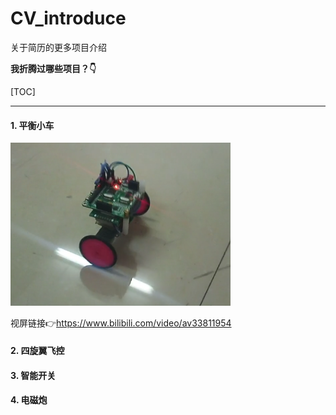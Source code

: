 # CV_introduce

关于简历的更多项目介绍

**我折腾过哪些项目？:point_down:**

[TOC]

---------------------------------

#### 1. 平衡小车

<img src="blancecar.PNG" style="zoom:70%;" />

视屏链接:point_right:https://www.bilibili.com/video/av33811954



#### 2. 四旋翼飞控

#### 3. 智能开关

#### 4. 电磁炮

